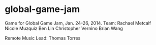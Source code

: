 global-game-jam
===============

Game for Global Game Jam, Jan. 24-26, 2014.
Team: 	Rachael Metcalf
	Nicole Muzquiz
	Ben Lin
	Christopher Vernino
	Brian Wang
	
Remote Music Lead:
	Thomas Torres
